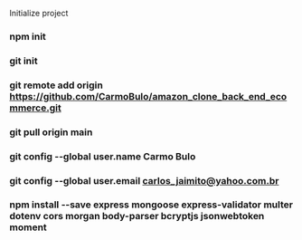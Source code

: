 Initialize project
### npm init

### git init

### git remote add origin https://github.com/CarmoBulo/amazon_clone_back_end_ecommerce.git

### git pull origin main

### git config --global user.name Carmo Bulo

### git config --global user.email carlos_jaimito@yahoo.com.br

### npm install --save express mongoose express-validator multer dotenv cors morgan body-parser bcryptjs jsonwebtoken moment 